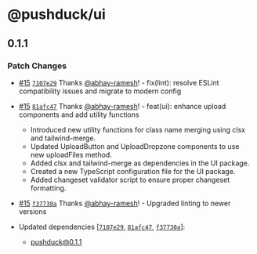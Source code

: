 # @pushduck/ui

## 0.1.1

### Patch Changes

- [#15](https://github.com/abhay-ramesh/pushduck/pull/15) [`7107e29`](https://github.com/abhay-ramesh/pushduck/commit/7107e2926a7f4cdec8d134e21e9e8836ef54ec7c) Thanks [@abhay-ramesh](https://github.com/abhay-ramesh)! - fix(lint): resolve ESLint compatibility issues and migrate to modern config

- [#15](https://github.com/abhay-ramesh/pushduck/pull/15) [`81afc47`](https://github.com/abhay-ramesh/pushduck/commit/81afc47dce18eec3767247cc42ad56a7cd75cd60) Thanks [@abhay-ramesh](https://github.com/abhay-ramesh)! - feat(ui): enhance upload components and add utility functions

  - Introduced new utility functions for class name merging using clsx and tailwind-merge.
  - Updated UploadButton and UploadDropzone components to use new uploadFiles method.
  - Added clsx and tailwind-merge as dependencies in the UI package.
  - Created a new TypeScript configuration file for the UI package.
  - Added changeset validator script to ensure proper changeset formatting.

- [#15](https://github.com/abhay-ramesh/pushduck/pull/15) [`f37730a`](https://github.com/abhay-ramesh/pushduck/commit/f37730a37090f4e76c9ccbf3f488a324df90ff3e) Thanks [@abhay-ramesh](https://github.com/abhay-ramesh)! - Upgraded linting to newer versions

- Updated dependencies [[`7107e29`](https://github.com/abhay-ramesh/pushduck/commit/7107e2926a7f4cdec8d134e21e9e8836ef54ec7c), [`81afc47`](https://github.com/abhay-ramesh/pushduck/commit/81afc47dce18eec3767247cc42ad56a7cd75cd60), [`f37730a`](https://github.com/abhay-ramesh/pushduck/commit/f37730a37090f4e76c9ccbf3f488a324df90ff3e)]:
  - pushduck@0.1.1
